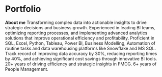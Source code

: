 # Portfolio

**About me**
Transforming complex data into actionable insights to drive strategic decisions and business growth. Experienced in leading BI teams, optimizing reporting processes, and implementing advanced analytics solutions that improve operational efficiency and profitability.
Proficient in SQL, Excel, Python, Tableau, Power BI, Business Modelling, Automation of routine tasks and data warehousing platforms like Snowflake and MS SQL. Track record of improving data accuracy by 30%, reducing reporting times by 40%, and achieving significant cost savings through innovative BI tools.
20+ years of driving efficiency and strategic insights in FMCG.
6+ years of People Management.
